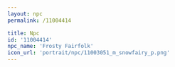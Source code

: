 ```yaml
---
layout: npc
permalink: /11004414

title: Npc
id: '11004414'
npc_name: 'Frosty Fairfolk'
icon_url: 'portrait/npc/11003051_m_snowfairy_p.png'
---
```

